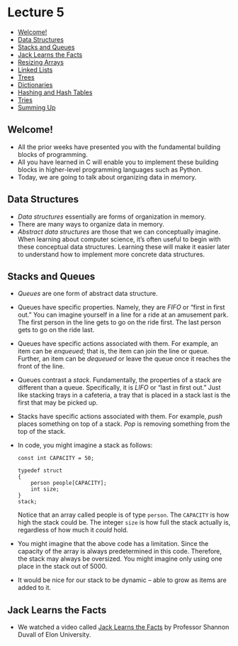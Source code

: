 Lecture 5
=========

*   [Welcome!](#welcome)
*   [Data Structures](#data-structures)
*   [Stacks and Queues](#stacks-and-queues)
*   [Jack Learns the Facts](#jack-learns-the-facts)
*   [Resizing Arrays](#resizing-arrays)
*   [Linked Lists](#linked-lists)
*   [Trees](#trees)
*   [Dictionaries](#dictionaries)
*   [Hashing and Hash Tables](#hashing-and-hash-tables)
*   [Tries](#tries)
*   [Summing Up](#summing-up)

Welcome!
--------

*   All the prior weeks have presented you with the fundamental building blocks of programming.
*   All you have learned in C will enable you to implement these building blocks in higher-level programming languages such as Python.
*   Today, we are going to talk about organizing data in memory.

Data Structures
---------------

*   _Data structures_ essentially are forms of organization in memory.
*   There are many ways to organize data in memory.
*   _Abstract data structures_ are those that we can conceptually imagine. When learning about computer science, it’s often useful to begin with these conceptual data structures. Learning these will make it easier later to understand how to implement more concrete data structures.

Stacks and Queues
-----------------

*   _Queues_ are one form of abstract data structure.
*   Queues have specific properties. Namely, they are _FIFO_ or “first in first out.” You can imagine yourself in a line for a ride at an amusement park. The first person in the line gets to go on the ride first. The last person gets to go on the ride last.
*   Queues have specific actions associated with them. For example, an item can be _enqueued_; that is, the item can join the line or queue. Further, an item can be _dequeued_ or leave the queue once it reaches the front of the line.
*   Queues contrast a _stack_. Fundamentally, the properties of a stack are different than a queue. Specifically, it is _LIFO_ or “last in first out.” Just like stacking trays in a cafeteria, a tray that is placed in a stack last is the first that may be picked up.
*   Stacks have specific actions associated with them. For example, _push_ places something on top of a stack. _Pop_ is removing something from the top of the stack.
*   In code, you might imagine a stack as follows:
    
        const int CAPACITY = 50;
        
        typedef struct
        {
            person people[CAPACITY];
            int size;
        }
        stack;
        
    
    Notice that an array called people is of type `person`. The `CAPACITY` is how high the stack could be. The integer `size` is how full the stack actually is, regardless of how much it _could_ hold.
    
*   You might imagine that the above code has a limitation. Since the capacity of the array is always predetermined in this code. Therefore, the stack may always be oversized. You might imagine only using one place in the stack out of 5000.
*   It would be nice for our stack to be dynamic – able to grow as items are added to it.

Jack Learns the Facts
---------------------

*   We watched a video called [Jack Learns the Facts](https://www.youtube.com/watch?v=ItAG3s6KIEI) by Professor Shannon Duvall of Elon University.
